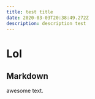 ```yaml
---
title: test title
date: 2020-03-03T20:38:49.272Z
description: description test
---
```


# Lol

## Markdown

awesome text.

